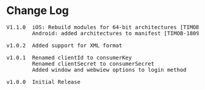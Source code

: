 # Change Log
<pre>
V1.1.0 	iOS: Rebuild modules for 64-bit architectures [TIMOB-18092]
		Android: added architectures to manifest [TIMOB-18092]

v1.0.2  Added support for XML format

v1.0.1  Renamed clientId to consumerKey
        Renamed clientSecret to consumerSecret
        Added window and webwiew options to login method

v1.0.0	Initial Release
